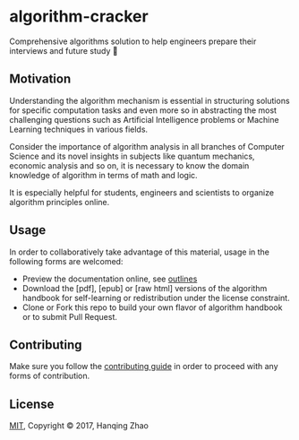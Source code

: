 # algorithm-cracker

Comprehensive algorithms solution to help engineers prepare their interviews and future study :cookie:

## Motivation

Understanding the algorithm mechanism is essential in structuring solutions for specific computation tasks and even more so in abstracting the most challenging questions such as Artificial Intelligence problems or Machine Learning techniques in various fields.

Consider the importance of algorithm analysis in all branches of Computer Science and its novel insights in subjects like quantum mechanics, economic analysis and so on, it is necessary to know the domain knowledge of algorithm in terms of math and logic.

It is especially helpful for students, engineers and scientists to organize algorithm principles online.

## Usage

In order to collaboratively take advantage of this material, usage in the following forms are welcomed:

- Preview the documentation online, see [outlines](SUMMARY.md)
- Download the [pdf], [epub] or [raw html] versions of the algorithm handbook for self-learning or redistribution under the license constraint.
- Clone or Fork this repo to build your own flavor of algorithm handbook or to submit Pull Request.

## Contributing

Make sure you follow the [contributing guide](../.github/CONTRIBUTING.md) in order to proceed with any forms of contribution.

## License

[MIT](https://opensource.org/licenses/MIT), Copyright &copy; 2017, Hanqing Zhao
